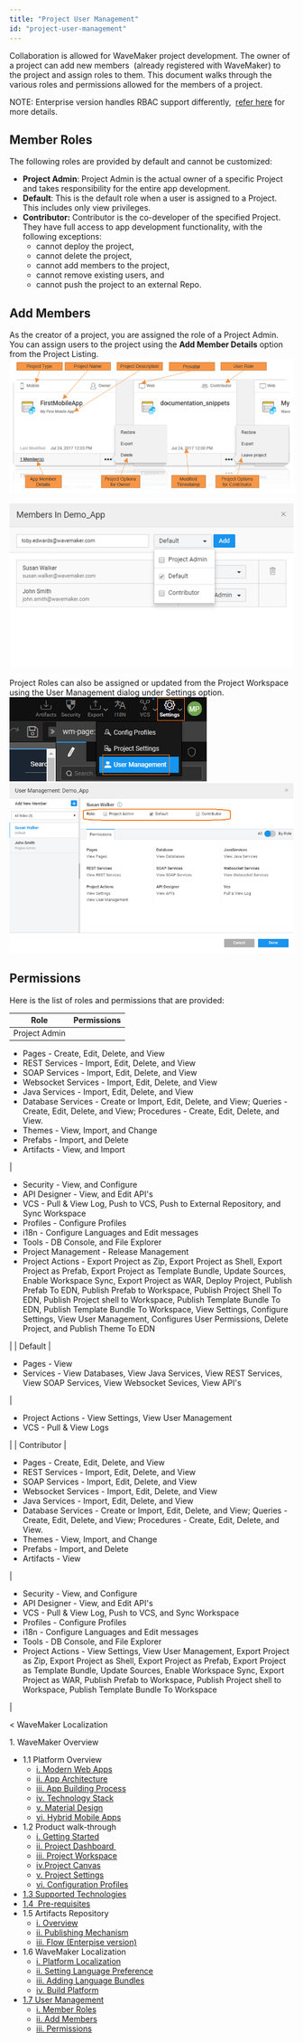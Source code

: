 ```yaml
---
title: "Project User Management"
id: "project-user-management"
---
```


Collaboration is allowed for WaveMaker project development. The owner of a project can add new members  (already registered with WaveMaker) to the project and assign roles to them. This document walks through the various roles and permissions allowed for the members of a project.

NOTE: Enterprise version handles RBAC support differently,  [refer here](/learn/app-development/wavemaker-overview/rapid-rbac-support/) for more details.

## Member Roles

The following roles are provided by default and cannot be customized:

- **Project Admin**: Project Admin is the actual owner of a specific Project and takes responsibility for the entire app development.
- **Default**: This is the default role when a user is assigned to a Project. This includes only view privileges.
- **Contributor:** Contributor is the co-developer of the specified Project. They have full access to app development functionality, with the following exceptions:
    - cannot deploy the project,
    - cannot delete the project,
    - cannot add members to the project,
    - cannot remove existing users, and
    - cannot push the project to an external Repo.

## Add Members

As the creator of a project, you are assigned the role of a Project Admin. You can assign users to the project using the **Add Member Details** option from the Project Listing. [![](../../assets/Project-Details.png)](../../assets/Project-Details.png)

[![](../../assets/user_management_add.png)](../../assets/user_management_add.png)

Project Roles can also be assigned or updated from the Project Workspace using the User Management dialog under Settings option. [![](../../assets/user_management.png)](../../assets/user_management.png) [![](../../assets/user_management_assign.png)](../../assets/user_management_assign.png)

## Permissions

Here is the list of roles and permissions that are provided:

| Role | Permissions |
| --- | --- |
| Project Admin | 
- Pages - Create, Edit, Delete, and View
- REST Services - Import, Edit, Delete, and View
- SOAP Services - Import, Edit, Delete, and View
- Websocket Services - Import, Edit, Delete, and View
- Java Services - Import, Edit, Delete, and View
- Database Services - Create or Import, Edit, Delete, and View; Queries - Create, Edit, Delete, and View; Procedures - Create, Edit, Delete, and View.
- Themes - View, Import, and Change
- Prefabs - Import, and Delete
- Artifacts - View, and Import

 | 

- Security - View, and Configure
- API Designer - View, and Edit API's
- VCS - Pull & View Log, Push to VCS, Push to External Repository, and Sync Workspace
- Profiles - Configure Profiles
- i18n - Configure Languages and Edit messages
- Tools - DB Console, and File Explorer
- Project Management - Release Management
- Project Actions - Export Project as Zip, Export Project as Shell, Export Project as Prefab, Export Project as Template Bundle, Update Sources, Enable Workspace Sync, Export Project as WAR, Deploy Project, Publish Prefab To EDN, Publish Prefab to Workspace, Publish Project Shell To EDN, Publish Project shell to Workspace, Publish Template Bundle To EDN, Publish Template Bundle To Workspace, View Settings, Configure Settings, View User Management, Configures User Permissions, Delete Project, and Publish Theme To EDN

 |
| Default | 

- Pages - View
- Services - View Databases, View Java Services, View REST Services, View SOAP Services, View Websocket Sevices, View API's

 | 

- Project Actions - View Settings, View User Management
- VCS - Pull & View Logs

 |
| Contributor | 

- Pages - Create, Edit, Delete, and View
- REST Services - Import, Edit, Delete, and View
- SOAP Services - Import, Edit, Delete, and View
- Websocket Services - Import, Edit, Delete, and View
- Java Services - Import, Edit, Delete, and View
- Database Services - Create or Import, Edit, Delete, and View; Queries - Create, Edit, Delete, and View; Procedures - Create, Edit, Delete, and View.
- Themes - View, Import, and Change
- Prefabs - Import, and Delete
- Artifacts - View

 | 

- Security - View, and Configure
- API Designer - View, and Edit API's
- VCS - Pull & View Log, Push to VCS, and Sync Workspace
- Profiles - Configure Profiles
- i18n - Configure Languages and Edit messages
- Tools - DB Console, and File Explorer
- Project Actions - View Settings, View User Management, Export Project as Zip, Export Project as Shell, Export Project as Prefab, Export Project as Template Bundle, Update Sources, Enable Workspace Sync, Export Project as WAR, Publish Prefab to Workspace, Publish Project shell to Workspace, Publish Template Bundle To Workspace

 |

< WaveMaker Localization

1\. WaveMaker Overview

- 1.1 Platform Overview
    - [i. Modern Web Apps](/learn/app-development/wavemaker-overview/platform-overview/#modern-web-apps)
    - [ii. App Architecture](/learn/app-development/wavemaker-overview/platform-overview/#app-architecture)
    - [iii. App Building Process](/learn/app-development/wavemaker-overview/platform-overview/#app-building-process)
    - [iv. Technology Stack](/learn/app-development/wavemaker-overview/platform-overview/#technology-stack)
    - [v. Material Design](/learn/app-development/wavemaker-overview/platform-overview/#material-design)
    - [vi. Hybrid Mobile Apps](/learn/app-development/wavemaker-overview/platform-overview/#mobile-apps)
- 1.2 Product walk-through
    - [i. Getting Started](/learn/app-development/wavemaker-overview/product-walkthrough/#getting-started)
    - [ii. Project Dashboard ](/learn/app-development/wavemaker-overview/product-walkthrough/#project-dashboard)
    - [iii. Project Workspace](/learn/app-development/wavemaker-overview/product-walkthrough/#workspace)
    - [iv.Project Canvas](/learn/app-development/wavemaker-overview/product-walkthrough/#canvas)
    - [v. Project Settings](/learn/app-development/wavemaker-overview/product-walkthrough/#settings)
    - [vi. Configuration Profiles](/learn/app-development/wavemaker-overview/product-walkthrough/#profiles)
- [1.3 Supported Technologies](/learn/app-development/wavemaker-overview/supported-technologies/)
- [1.4  Pre-requisites](/learn/app-development/wavemaker-overview/pre-requisites/)
- 1.5 Artifacts Repository
    - [i. Overview](/learn/app-development/wavemaker-overview/artifacts-repository/#)
    - [ii. Publishing Mechanism](/learn/app-development/wavemaker-overview/artifacts-repository/#publishing)
    - [iii. Flow (Enterpise version)](/learn/app-development/wavemaker-overview/artifacts-repository/#enterprise)
- 1.6 WaveMaker Localization
    - [i. Platform Localization](/learn/app-development/wavemaker-overview/localization/#platform_locale)
    - [ii. Setting Language Preference](/learn/app-development/wavemaker-overview/localization/#setting)
    - [iii. Adding Language Bundles](/learn/app-development/wavemaker-overview/localization/#adding)
    - [iv. Build Platform](/learn/app-development/wavemaker-overview/localization/#build)
- [1.7 User Management](#)
    - [i. Member Roles](#roles)
    - [ii. Add Members](#add)
    - [iii. Permissions](#permissions)
